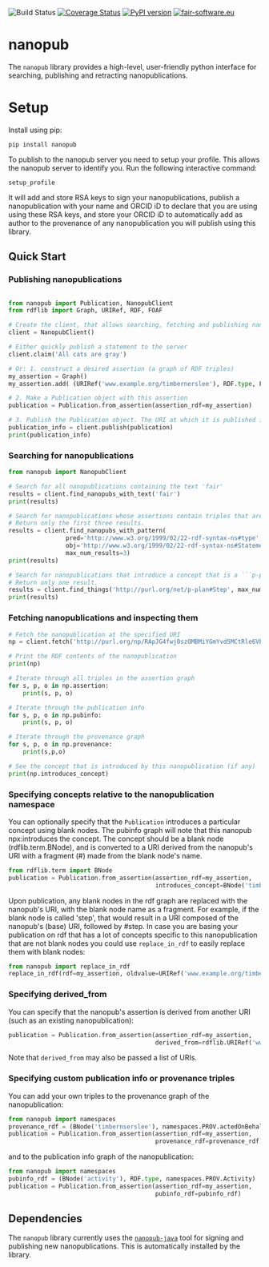 ![Build Status](https://github.com/fair-workflows/nanopub/workflows/Python%20application/badge.svg)
[![Coverage Status](https://coveralls.io/repos/github/fair-workflows/nanopub/badge.svg?branch=main)](https://coveralls.io/github/fair-workflows/nanopub?branch=main)
[![PyPI version](https://badge.fury.io/py/nanopub.svg)](https://badge.fury.io/py/nanopub)
[![fair-software.eu](https://img.shields.io/badge/fair--software.eu-%E2%97%8F%20%20%E2%97%8F%20%20%E2%97%8F%20%20%E2%97%8F%20%20%E2%97%8B-yellow)](https://fair-software.eu)


# nanopub
The ```nanopub``` library provides a high-level, user-friendly python interface for searching, publishing and retracting nanopublications.

# Setup
Install using pip:
```
pip install nanopub
```

To publish to the nanopub server you need to setup your profile. This allows the nanopub server to identify you. Run 
the following interactive command:
```
setup_profile
```
It will add and store RSA keys to sign your nanopublications, publish a nanopublication with your name and ORCID iD to
declare that you are using using these RSA keys, and store your ORCID iD to automatically add as author to the
provenance of any nanopublication you will publish using this library.

## Quick Start


### Publishing nanopublications
```python

from nanopub import Publication, NanopubClient
from rdflib import Graph, URIRef, RDF, FOAF

# Create the client, that allows searching, fetching and publishing nanopubs
client = NanopubClient()

# Either quickly publish a statement to the server
client.claim('All cats are gray')

# Or: 1. construct a desired assertion (a graph of RDF triples)
my_assertion = Graph()
my_assertion.add( (URIRef('www.example.org/timbernerslee'), RDF.type, FOAF.Person) )

# 2. Make a Publication object with this assertion
publication = Publication.from_assertion(assertion_rdf=my_assertion)

# 3. Publish the Publication object. The URI at which it is published is returned.
publication_info = client.publish(publication)
print(publication_info)
```


### Searching for nanopublications
```python
from nanopub import NanopubClient

# Search for all nanopublications containing the text 'fair'
results = client.find_nanopubs_with_text('fair')
print(results)

# Search for nanopublications whose assertions contain triples that are ```rdf:Statement```s.
# Return only the first three results.
results = client.find_nanopubs_with_pattern(
                pred='http://www.w3.org/1999/02/22-rdf-syntax-ns#type',
                obj='http://www.w3.org/1999/02/22-rdf-syntax-ns#Statement',
                max_num_results=3)
print(results)

# Search for nanopublications that introduce a concept that is a ```p-plan:Step```.
# Return only one result.
results = client.find_things('http://purl.org/net/p-plan#Step', max_num_results=1)
print(results)
```

### Fetching nanopublications and inspecting them
```python
# Fetch the nanopublication at the specified URI
np = client.fetch('http://purl.org/np/RApJG4fwj0szOMBMiYGmYvd5MCtRle6VbwkMJUb1SxxDM')

# Print the RDF contents of the nanopublication
print(np)

# Iterate through all triples in the assertion graph
for s, p, o in np.assertion:
    print(s, p, o)

# Iterate through the publication info
for s, p, o in np.pubinfo:
    print(s, p, o)

# Iterate through the provenance graph
for s, p, o in np.provenance:
    print(s,p,o)

# See the concept that is introduced by this nanopublication (if any)
print(np.introduces_concept)
```

### Specifying concepts relative to the nanopublication namespace
You can optionally specify that the ```Publication``` introduces a particular concept using blank nodes. 
The pubinfo graph will note that this nanopub npx:introduces the concept. The concept should be a blank node 
(rdflib.term.BNode), and is converted to a URI derived from the nanopub's URI with a fragment (#) made from the blank
node's name.
```python
from rdflib.term import BNode
publication = Publication.from_assertion(assertion_rdf=my_assertion,
                                         introduces_concept=BNode('timbernerslee'))
```
Upon publication, any blank nodes in the rdf graph are replaced with the nanopub's URI, with the blank node name as a
fragment. For example, if the blank node is called 'step', that would result in a URI composed of the nanopub's (base)
URI, followed by #step. In case you are basing your publication on rdf that has a lot of concepts specific to this 
nanopublication that are not blank nodes you could use `replace_in_rdf` to easily replace them with blank nodes:
```python
from nanopub import replace_in_rdf
replace_in_rdf(rdf=my_assertion, oldvalue=URIRef('www.example.org/timbernerslee'), newvalue=BNode('timbernerslee'))
``` 

### Specifying derived_from
You can specify that the nanopub's assertion is derived from another URI (such as an existing nanopublication):
```python
publication = Publication.from_assertion(assertion_rdf=my_assertion,
                                         derived_from=rdflib.URIRef('www.example.org/another-nanopublication'))
```
Note that ```derived_from``` may also be passed a list of URIs.
                               
### Specifying custom publication info or provenance triples
You can add your own triples to the provenance graph of the nanopublication:
```python
from nanopub import namespaces
provenance_rdf = (BNode('timbernserslee'), namespaces.PROV.actedOnBehalfOf, BNode('markzuckerberg'))
publication = Publication.from_assertion(assertion_rdf=my_assertion,
                                         provenance_rdf=provenance_rdf)
```
and to the publication info graph of the nanopublication:
```python
from nanopub import namespaces
pubinfo_rdf = (BNode('activity'), RDF.type, namespaces.PROV.Activity)
publication = Publication.from_assertion(assertion_rdf=my_assertion,
                                         pubinfo_rdf=pubinfo_rdf)
```
                                         
## Dependencies
The ```nanopub``` library currently uses the [```nanopub-java```](https://github.com/Nanopublication/nanopub-java) tool for signing and publishing new nanopublications. This is automatically installed by the library.
